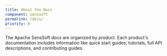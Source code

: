 ```yaml
---
title: About the Docs
component: senssoft
permalink: /docs/
priority: 0
---
```


The Apache SensSoft docs are organized by product.  Each product's documentation includes information like quick start guides, tutorials, full API descriptions, and contributing guides.  
